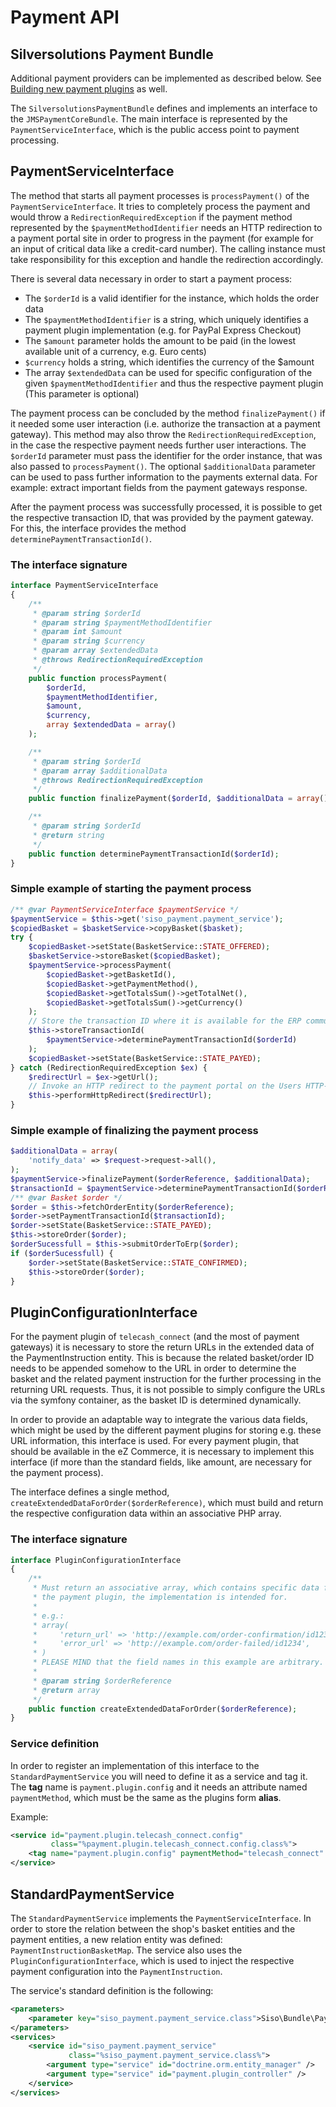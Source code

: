 # Payment API

## Silversolutions Payment Bundle

Additional payment providers can be implemented as described below. See [Building new payment plugins](payment_cookbook/building_new_payment_plugins.md) as well.

The `SilversolutionsPaymentBundle` defines and implements an interface to the `JMSPaymentCoreBundle`. The main interface is represented by the `PaymentServiceInterface`, which is the public access point to payment processing.

## PaymentServiceInterface

The method that starts all payment processes is `processPayment()` of the `PaymentServiceInterface`. It tries to completely process the payment and would throw a `RedirectionRequiredException` if the payment method represented by the `$paymentMethodIdentifier` needs an HTTP redirection to a payment portal site in order to progress in the payment (for example for an input of critical data like a credit-card number). The calling instance must take responsibility for this exception and handle the redirection accordingly.

There is several data necessary in order to start a payment process:

- The `$orderId` is a valid identifier for the instance, which holds the order data
- The `$paymentMethodIdentifier` is a string, which uniquely identifies a payment plugin implementation (e.g. for PayPal Express Checkout)
- The `$amount` parameter holds the amount to be paid (in the lowest available unit of a currency, e.g. Euro cents)
- `$currency` holds a string, which identifies the currency of the $amount
- The array `$extendedData` can be used for specific configuration of the given `$paymentMethodIdentifier` and thus the respective payment plugin (This parameter is optional)

The payment process can be concluded by the method `finalizePayment()` if it needed some user interaction (i.e. authorize the transaction at a payment gateway). This method may also throw the `RedirectionRequiredException`, in the case the respective payment needs further user interactions. The `$orderId` parameter must pass the identifier for the order instance, that was also passed to `processPayment()`. The optional `$additionalData` parameter can be used to pass further information to the payments external data. For example: extract important fields from the payment gateways response.

After the payment process was successfully processed, it is possible to get the respective transaction ID, that was provided by the payment gateway. For this, the interface provides the method `determinePaymentTransactionId()`.

### The interface signature

``` php
interface PaymentServiceInterface
{
    /**
     * @param string $orderId
     * @param string $paymentMethodIdentifier
     * @param int $amount
     * @param string $currency
     * @param array $extendedData
     * @throws RedirectionRequiredException
     */
    public function processPayment(
        $orderId,
        $paymentMethodIdentifier,
        $amount,
        $currency,
        array $extendedData = array()
    );

    /**
     * @param string $orderId
     * @param array $additionalData
     * @throws RedirectionRequiredException
     */
    public function finalizePayment($orderId, $additionalData = array());

    /**
     * @param string $orderId
     * @return string
     */
    public function determinePaymentTransactionId($orderId);
}
```

### Simple example of starting the payment process

``` php
/** @var PaymentServiceInterface $paymentService */
$paymentService = $this->get('siso_payment.payment_service');
$copiedBasket = $basketService->copyBasket($basket);
try {
    $copiedBasket->setState(BasketService::STATE_OFFERED);
    $basketService->storeBasket($copiedBasket);
    $paymentService->processPayment(
        $copiedBasket->getBasketId(),
        $copiedBasket->getPaymentMethod(),
        $copiedBasket->getTotalsSum()->getTotalNet(),
        $copiedBasket->getTotalsSum()->getCurrency()
    );
    // Store the transaction ID where it is available for the ERP communication
    $this->storeTransactionId(
        $paymentService->determinePaymentTransactionId($orderId)
    );
    $copiedBasket->setState(BasketService::STATE_PAYED);
} catch (RedirectionRequiredException $ex) {
    $redirectUrl = $ex->getUrl();
    // Invoke an HTTP redirect to the payment portal on the Users HTTP-client 
    $this->performHttpRedirect($redirectUrl);
}
```

### Simple example of finalizing the payment process

``` php
$additionalData = array(
    'notify_data' => $request->request->all(),
);
$paymentService->finalizePayment($orderReference, $additionalData);
$transactionId = $paymentService->determinePaymentTransactionId($orderReference);
/** @var Basket $order */
$order = $this->fetchOrderEntity($orderReference);
$order->setPaymentTransactionId($transactionId);
$order->setState(BasketService::STATE_PAYED);
$this->storeOrder($order);
$orderSucessfull = $this->submitOrderToErp($order);
if ($orderSucessfull) {
    $order->setState(BasketService::STATE_CONFIRMED);
    $this->storeOrder($order);
}
```

## PluginConfigurationInterface

For the payment plugin of `telecash_connect` (and the most of payment gateways) it is necessary to store the return URLs in the extended data of the PaymentInstruction entity. This is because the related basket/order ID needs to be appended somehow to the URL in order to determine the basket and the related payment instruction for the further processing in the returning URL requests. Thus, it is not possible to simply configure the URLs via the symfony container, as the basket ID is determined dynamically.

In order to provide an adaptable way to integrate the various data fields, which might be used by the different payment plugins for storing e.g. these URL information, this interface is used. For every payment plugin, that should be available in the eZ Commerce, it is necessary to implement this interface (if more than the standard fields, like amount, are necessary for the payment process).

The interface defines a single method, `createExtendedDataForOrder($orderReference)`, which must build and return the respective configuration data within an associative PHP array.

### The interface signature

``` php
interface PluginConfigurationInterface
{
    /**
     * Must return an associative array, which contains specific data for
     * the payment plugin, the implementation is intended for.
     *
     * e.g.:
     * array(
     *     'return_url' => 'http://example.com/order-confirmation/id1234',
     *     'error_url' => 'http://example.com/order-failed/id1234',
     * )
     * PLEASE MIND that the field names in this example are arbitrary.
     *
     * @param string $orderReference
     * @return array
     */
    public function createExtendedDataForOrder($orderReference);
}
```

### Service definition

In order to register an implementation of this interface to the `StandardPaymentService` you will need to define it as a service and tag it. The **tag** name is `payment.plugin.config` and it needs an attribute named `paymentMethod`, which must be the same as the plugins form **alias**.

Example:

``` xml
<service id="payment.plugin.telecash_connect.config"
         class="%payment.plugin.telecash_connect.config.class%">
    <tag name="payment.plugin.config" paymentMethod="telecash_connect" />
</service>
```

## StandardPaymentService

The `StandardPaymentService` implements the `PaymentServiceInterface`. In order to store the relation between the shop's basket entities and the payment entities, a new relation entity was defined: `PaymentInstructionBasketMap`. The service also uses the `PluginConfigurationInterface`, which is used to inject the respective payment configuration into the `PaymentInstruction`.

The service's standard definition is the following:

``` xml
<parameters>
    <parameter key="siso_payment.payment_service.class">Siso\Bundle\PaymentBundle\Api\StandardPaymentService</parameter>
</parameters>
<services>
    <service id="siso_payment.payment_service"
             class="%siso_payment.payment_service.class%">
        <argument type="service" id="doctrine.orm.entity_manager" />
        <argument type="service" id="payment.plugin_controller" />
    </service>
</services>
```
